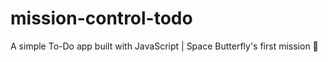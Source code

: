 # mission-control-todo
A simple To-Do app built with JavaScript | Space Butterfly's first mission 🚀
